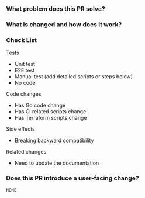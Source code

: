### What problem does this PR solve?
<!-- Add an issue link with a summary if exists. -->

### What is changed and how does it work?

### Check List
<!-- Remove the items that are not applicable. -->

Tests
<!-- At least one of them must be included. -->

- Unit test
- E2E test
- Manual test (add detailed scripts or steps below)
- No code

Code changes

- Has Go code change
- Has CI related scripts change
- Has Terraform scripts change

Side effects

- Breaking backward compatibility

Related changes

- Need to update the documentation

### Does this PR introduce a user-facing change?

<!-- 
If no, just leave the release note block below as is.

If yes, a release note is required:
Enter your extended release note in the block below. If the PR requires additional action from users switching to the new release, include the string "action required".
-->

```release-note
NONE
```
